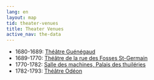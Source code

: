 ```yaml
---
lang: en
layout: map
tid: theater-venues
title: Theater Venues
active_nav: the-data
---
```

* 1680-1689: [Th&eacute;&acirc;tre Gu&eacute;n&eacute;gaud](/en/the-data/theater-venues/hotel-guenegaud)
* 1689-1770: [Th&eacute;&acirc;tre de la rue des Fosses St-Germain](/en/the-data/theater-venues/salle-de-la-rue-des-fosses-saint-germain-des-pres)
* 1770-1782: [Salle des machines, Palais des thuil&eacute;ries](/en/the-data/theater-venues/salle-des-machines-palais-des-tuileries)
* 1782-1793: [Th&eacute;&acirc;tre Od&eacute;on](/en/the-data/theater-venues/theatre-de-l-odeon)